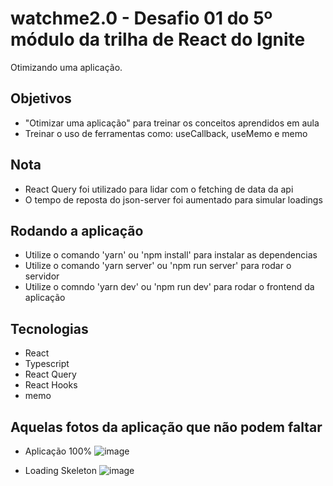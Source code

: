 # watchme2.0 - Desafio 01 do 5º módulo da trilha de React do Ignite

Otimizando uma aplicação.

## Objetivos

- "Otimizar uma aplicação" para treinar os conceitos aprendidos em aula
- Treinar o uso de ferramentas como: useCallback, useMemo e memo

## Nota

- React Query foi utilizado para lidar com o fetching de data da api
- O tempo de reposta do json-server foi aumentado para simular loadings

## Rodando a aplicação

- Utilize o comando 'yarn' ou 'npm install' para instalar as dependencias
- Utilize o comando 'yarn server' ou 'npm run server' para rodar o servidor
- Utilize o comndo 'yarn dev' ou 'npm run dev' para rodar o frontend da aplicação

## Tecnologias

- React
- Typescript
- React Query
- React Hooks
- memo

## Aquelas fotos da aplicação que não podem faltar

- Aplicação 100%
![image](https://github.com/LucasSousa09/watchme2.0/blob/main/public/application.png)

- Loading Skeleton 
![image](https://github.com/LucasSousa09/watchme2.0/blob/main/public/loading_data.png)
